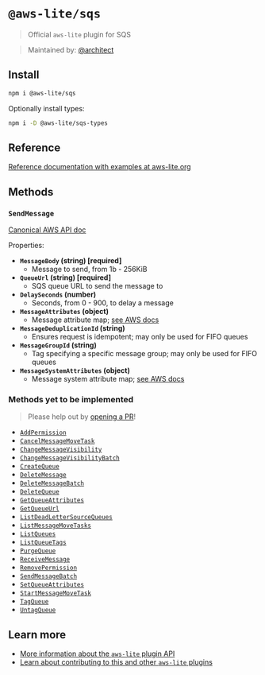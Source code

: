 # `@aws-lite/sqs`

> Official `aws-lite` plugin for SQS

> Maintained by: [@architect](https://github.com/architect)


## Install

```sh
npm i @aws-lite/sqs
```

Optionally install types:

```sh
npm i -D @aws-lite/sqs-types
```


## Reference

[Reference documentation with examples at aws-lite.org](https://aws-lite.org/services/sqs)


## Methods

<!-- ! Do not remove METHOD_DOCS_START / METHOD_DOCS_END ! -->
<!-- METHOD_DOCS_START -->
### `SendMessage`

[Canonical AWS API doc](https://docs.aws.amazon.com/AWSSimpleQueueService/latest/APIReference/API_SendMessage.html)

Properties:
- **`MessageBody` (string) [required]**
  - Message to send, from 1b - 256KiB
- **`QueueUrl` (string) [required]**
  - SQS queue URL to send the message to
- **`DelaySeconds` (number)**
  - Seconds, from 0 - 900, to delay a message
- **`MessageAttributes` (object)**
  - Message attribute map; [see AWS docs](https://docs.aws.amazon.com/AWSSimpleQueueService/latest/APIReference/API_MessageAttributeValue.html)
- **`MessageDeduplicationId` (string)**
  - Ensures request is idempotent; may only be used for FIFO queues
- **`MessageGroupId` (string)**
  - Tag specifying a specific message group; may only be used for FIFO queues
- **`MessageSystemAttributes` (object)**
  - Message system attribute map; [see AWS docs](https://docs.aws.amazon.com/AWSSimpleQueueService/latest/APIReference/API_MessageSystemAttributeValue.html)


### Methods yet to be implemented

> Please help out by [opening a PR](https://github.com/architect/aws-lite#authoring-aws-lite-plugins)!

- [`AddPermission`](https://docs.aws.amazon.com/AWSSimpleQueueService/latest/APIReference/API_AddPermission.html)
- [`CancelMessageMoveTask`](https://docs.aws.amazon.com/AWSSimpleQueueService/latest/APIReference/API_CancelMessageMoveTask.html)
- [`ChangeMessageVisibility`](https://docs.aws.amazon.com/AWSSimpleQueueService/latest/APIReference/API_ChangeMessageVisibility.html)
- [`ChangeMessageVisibilityBatch`](https://docs.aws.amazon.com/AWSSimpleQueueService/latest/APIReference/API_ChangeMessageVisibilityBatch.html)
- [`CreateQueue`](https://docs.aws.amazon.com/AWSSimpleQueueService/latest/APIReference/API_CreateQueue.html)
- [`DeleteMessage`](https://docs.aws.amazon.com/AWSSimpleQueueService/latest/APIReference/API_DeleteMessage.html)
- [`DeleteMessageBatch`](https://docs.aws.amazon.com/AWSSimpleQueueService/latest/APIReference/API_DeleteMessageBatch.html)
- [`DeleteQueue`](https://docs.aws.amazon.com/AWSSimpleQueueService/latest/APIReference/API_DeleteQueue.html)
- [`GetQueueAttributes`](https://docs.aws.amazon.com/AWSSimpleQueueService/latest/APIReference/API_GetQueueAttributes.html)
- [`GetQueueUrl`](https://docs.aws.amazon.com/AWSSimpleQueueService/latest/APIReference/API_GetQueueUrl.html)
- [`ListDeadLetterSourceQueues`](https://docs.aws.amazon.com/AWSSimpleQueueService/latest/APIReference/API_ListDeadLetterSourceQueues.html)
- [`ListMessageMoveTasks`](https://docs.aws.amazon.com/AWSSimpleQueueService/latest/APIReference/API_ListMessageMoveTasks.html)
- [`ListQueues`](https://docs.aws.amazon.com/AWSSimpleQueueService/latest/APIReference/API_ListQueues.html)
- [`ListQueueTags`](https://docs.aws.amazon.com/AWSSimpleQueueService/latest/APIReference/API_ListQueueTags.html)
- [`PurgeQueue`](https://docs.aws.amazon.com/AWSSimpleQueueService/latest/APIReference/API_PurgeQueue.html)
- [`ReceiveMessage`](https://docs.aws.amazon.com/AWSSimpleQueueService/latest/APIReference/API_ReceiveMessage.html)
- [`RemovePermission`](https://docs.aws.amazon.com/AWSSimpleQueueService/latest/APIReference/API_RemovePermission.html)
- [`SendMessageBatch`](https://docs.aws.amazon.com/AWSSimpleQueueService/latest/APIReference/API_SendMessageBatch.html)
- [`SetQueueAttributes`](https://docs.aws.amazon.com/AWSSimpleQueueService/latest/APIReference/API_SetQueueAttributes.html)
- [`StartMessageMoveTask`](https://docs.aws.amazon.com/AWSSimpleQueueService/latest/APIReference/API_StartMessageMoveTask.html)
- [`TagQueue`](https://docs.aws.amazon.com/AWSSimpleQueueService/latest/APIReference/API_TagQueue.html)
- [`UntagQueue`](https://docs.aws.amazon.com/AWSSimpleQueueService/latest/APIReference/API_UntagQueue.html)
<!-- METHOD_DOCS_END -->


## Learn more

- [More information about the `aws-lite` plugin API](https://aws-lite.org/plugin-api)
- [Learn about contributing to this and other `aws-lite` plugins](https://aws-lite.org/contributing)
